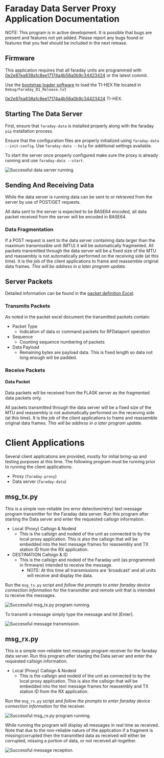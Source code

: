 # Faraday Data Server Proxy Application Documentation

NOTE: This program is in active development. It is possible that bugs are present and features not yet added. Please report any bugs found or features that you feel should be included in the next release.

## Firmware

This application requires that all faraday units are programmed with [0e2e87ea838a1c8ee17174a4b56a0b9c34423424](https://github.com/FaradayRF/Faraday-Firmware/commit/0e2e87ea838a1c8ee17174a4b56a0b9c34423424) or the latest commit.

Use the [bootstrap loader software](https://github.com/FaradayRF/Faraday-Software/tree/master/Firmware_Bootstrap_Loader) to load the TI-HEX file located in `Debug/Faraday_D1_Release.txt`

[0e2e87ea838a1c8ee17174a4b56a0b9c34423424](https://github.com/FaradayRF/Faraday-Firmware/blob/0e2e87ea838a1c8ee17174a4b56a0b9c34423424/Debug/Faraday_D1_Release.txt) TI-HEX.

## Starting The Data Server

First, ensure that `faraday-data` is installed properly along with the faraday `pip` installation process.

Ensure that the configuration files are properly initialized using `faraday-data --init-config`. Use `faraday-data --help` for additional settings available.

To start the server once properly configured make sure the proxy is already running and use `faraday-data --start`.

![Successful data server running.](images/dataserver_1.PNG)


## Sending And Receiving Data
While the data server is running data can be sent to or retrieved from the server by use of POST/GET requests.

All data sent to the server is expected to be BASE64 encoded, all data packet received from the server will be encoded in BASE64.

### Data Fragmentation

If a POST request is sent to the data server containing data larger than the maximum transmissible unit (MTU) it will be automatically fragmented. All packets transmitted through the data server will be a fixed size of the MTU and reassembly is not automatically performed on the receiving side (at this time). It is the job of the client applications to frame and reassemble original data frames. *This will be address in a later program update.*



## Server Packets

Detailed information can be found in the [packet definition Excel](Packets.xlsx).

### Transmits Packets
As noted in the packet excel document the transmitted packets contain:
* Packet Type
  * Indication of data or command packets for RFDataport operation
* Sequence
  * Counting sequence numbering of packets
* Data Payload
  * Remaining bytes are payload data. This is fixed length so data not long enough will be padded.

### Receive Packets

#### Data Packet

Data packets will be received from the FLASK server as the fragmented data packets only.

All packets transmitted through the data server will be a fixed size of the MTU and reassembly is not automatically performed on the receiving side (at this time). It is the job of the client applications to frame and reassemble original data frames. *This will be address in a later program update.*


# Client Applications
Several client applications are provided, mostly for initial bring-up and testing purposes at this time. The following program must be running prior to running the client applications:
* Proxy (`faraday-proxy`)
* Data server (`faraday-data`)

## msg_tx.py
This is a simple non-reliable (no error detection/retry) text message program transmitter for the Faraday data server. Run this program after starting the Data server and enter the requested callsign information.

* Local (Proxy) Callsign & Nodeid
  * This is the callsign and nodeid of the unit as connected to by the local proxy application. This is also the callsign that will be embedded into the text message frames for reassembly and TX station ID from the RX application.
* DESTINATION Callsign & ID
  * This is the callsign and nodeid of the Faraday unit (as programmed in firmware) intended to receive the message.
    * NOTE: At this time all transmissions are 'broadcast' and all units will receive and display the data.

Run the `msg_tx.py` script and *follow the prompts to enter faraday device connection information* for the transmitter and remote unit that is intended to receive the messages.

![Successful msg_tx.py program running.](images/tx_init_1.PNG)

To transmit a message simply type the message and hit [Enter].

![Successful message transmission.](images/tx_1.PNG)

## msg_rx.py
This is a simple non-reliable text message program receiver for the faraday data server. Run this program after starting the Data server and enter the requested callsign information.

* Local (Proxy) Callsign & Nodeid
  * This is the callsign and nodeid of the unit as connected to by the local proxy application. This is also the callsign that will be embedded into the text message frames for reassembly and TX station ID from the RX application.

Run the `msg_rx.py` script and *follow the prompts to enter faraday device connection information* for the receiver.

![Successful msg_rx.py program running.](images/rx_init_1.PNG)

While running the program will display all messages in real time as received. Note that due to the non-reliable nature of the application if a fragment is missing/corrupted then the transmitted data as received will either be corrupted, missing a portion of data, or not received all-together.

![Successful message reception.](images/rx_1.PNG)
